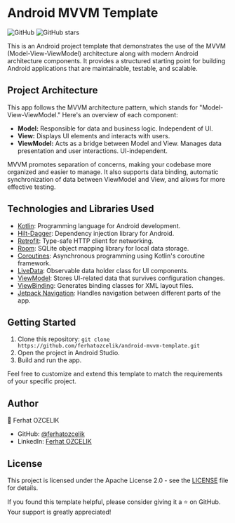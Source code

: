 # Android MVVM Template

![GitHub](https://img.shields.io/github/license/ferhatozcelik/android-mvvm-template)
![GitHub stars](https://img.shields.io/github/stars/ferhatozcelik/android-mvvm-template?style=social)

This is an Android project template that demonstrates the use of the MVVM (Model-View-ViewModel) architecture along with modern Android architecture components. It provides a structured starting point for building Android applications that are maintainable, testable, and scalable.

## Project Architecture

This app follows the MVVM architecture pattern, which stands for "Model-View-ViewModel." Here's an overview of each component:

- **Model:** Responsible for data and business logic. Independent of UI.
- **View:** Displays UI elements and interacts with users.
- **ViewModel:** Acts as a bridge between Model and View. Manages data presentation and user interactions. UI-independent.

MVVM promotes separation of concerns, making your codebase more organized and easier to manage. It also supports data binding, automatic synchronization of data between ViewModel and View, and allows for more effective testing.

## Technologies and Libraries Used

- [Kotlin](https://kotlinlang.org/): Programming language for Android development.
- [Hilt-Dagger](https://dagger.dev/hilt/): Dependency injection library for Android.
- [Retrofit](https://square.github.io/retrofit/): Type-safe HTTP client for networking.
- [Room](https://developer.android.com/training/data-storage/room): SQLite object mapping library for local data storage.
- [Coroutines](https://kotlinlang.org/docs/reference/coroutines-overview.html): Asynchronous programming using Kotlin's coroutine framework.
- [LiveData](https://developer.android.com/topic/libraries/architecture/livedata): Observable data holder class for UI components.
- [ViewModel](https://developer.android.com/topic/libraries/architecture/viewmodel): Stores UI-related data that survives configuration changes.
- [ViewBinding](https://developer.android.com/topic/libraries/view-binding): Generates binding classes for XML layout files.
- [Jetpack Navigation](https://developer.android.com/guide/navigation): Handles navigation between different parts of the app.

## Getting Started

1. Clone this repository: `git clone https://github.com/ferhatozcelik/android-mvvm-template.git`
2. Open the project in Android Studio.
3. Build and run the app.

Feel free to customize and extend this template to match the requirements of your specific project.

## Author

👤 Ferhat OZCELIK

- GitHub: [@ferhatozcelik](https://github.com/ferhatozcelik)
- LinkedIn: [Ferhat OZCELIK](https://www.linkedin.com/in/ferhatozcelik/)

## License

This project is licensed under the Apache License 2.0 - see the [LICENSE](LICENSE) file for details.

If you found this template helpful, please consider giving it a ⭐️ on GitHub. Your support is greatly appreciated!

